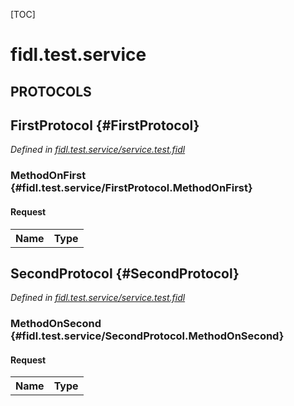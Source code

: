 [TOC]

# fidl.test.service


## **PROTOCOLS**

## FirstProtocol {#FirstProtocol}
*Defined in [fidl.test.service/service.test.fidl](https://fuchsia.googlesource.com/fuchsia/+/master/service.test.fidl#7)*


### MethodOnFirst {#fidl.test.service/FirstProtocol.MethodOnFirst}


#### Request
<table>
    <tr><th>Name</th><th>Type</th></tr>
    </table>



## SecondProtocol {#SecondProtocol}
*Defined in [fidl.test.service/service.test.fidl](https://fuchsia.googlesource.com/fuchsia/+/master/service.test.fidl#15)*


### MethodOnSecond {#fidl.test.service/SecondProtocol.MethodOnSecond}


#### Request
<table>
    <tr><th>Name</th><th>Type</th></tr>
    </table>

















